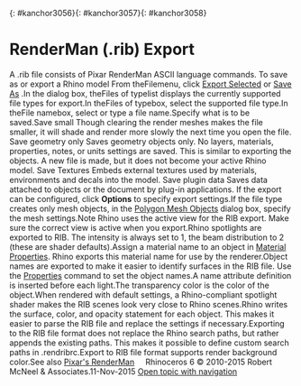 ---
---

{: #kanchor3056}{: #kanchor3057}{: #kanchor3058}
# RenderMan (.rib) Export
A .rib file consists of Pixar RenderMan ASCII language commands.
To save as or export a Rhino model
From theFilemenu, click [Export Selected](export.html) or [Save As](save.html#saveas) .In the dialog box, theFiles of typelist displays the currently supported file types for export.In theFiles of typebox, select the supported file type.In theFile namebox, select or type a file name.Specify what is to be saved.Save small
Though clearing the render meshes makes the file smaller, it will shade and render more slowly the next time you open the file.
Save geometry only
Saves geometry objects only. No layers, materials, properties, notes, or units settings are saved.
This is similar to exporting the objects. A new file is made, but it does not become your active Rhino model.
Save Textures
Embeds external textures used by materials, environments and decals into the model.
Save plugin data
Saves data attached to objects or the document by plug-in applications.
If the export can be configured, click **Options** to specify export settings.If the file type creates only mesh objects, in the [Polygon Mesh Objects](polygon-mesh-simple-options.html) dialog box, specify the mesh settings.Note
Rhino uses the active view for the RIB export. Make sure the correct view is active when you export.Rhino spotlights are exported to RIB. The intensity is always set to 1, the beam distribution to 2 (these are shader defaults).Assign a material name to an object in [Material Properties](material.html). Rhino exports this material name for use by the renderer.Object names are exported to make it easier to identify surfaces in the RIB file. Use the [Properties](properties.html) command to set the object names.A name attribute definition is inserted before each light.The transparency color is the color of the object.When rendered with default settings, a Rhino-compliant spotlight shader makes the RIB scenes look very close to Rhino scenes.Rhino writes the surface, color, and opacity statement for each object. This makes it easier to parse the RIB file and replace the settings if necessary.Exporting to the RIB file format does not replace the Rhino search paths, but rather appends the existing paths. This makes it possible to define custom search paths in .rendribrc.Export to RIB file format supports render background color.See also
 [Pixar's RenderMan](https://renderman.pixar.com/view/renderman) 
&#160;
&#160;
Rhinoceros 6 © 2010-2015 Robert McNeel &amp; Associates.11-Nov-2015
 [Open topic with navigation](renderman-rib-export.html) 

